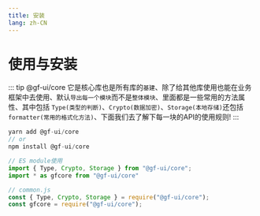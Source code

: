 ```yaml
---
title: 安装
lang: zh-CN
---
```


# 使用与安装
::: tip @gf-ui/core
它是核心库也是所有库的`基建`、除了给其他库使用也能在业务框架中去使用、默认`导出每一个模块`而不是`整体模块`、里面都是一些常用的方法属性、其中包括 `Type(类型的判断)`、`Crypto(数据加密)`、`Storage(本地存储)`还包括`formatter(常用的格式化方法)`、下面我们去了解下每一块的API的使用规则!
:::

```js
yarn add @gf-ui/core 
// or
npm install @gf-ui/core 

// ES module使用
import { Type, Crypto, Storage } from "@gf-ui/core";
import * as gfcore from "@gf-ui/core" 

// common.js
const { Type, Crypto, Storage } = require("@gf-ui/core");
const gfcore = require("@gf-ui/core");
```